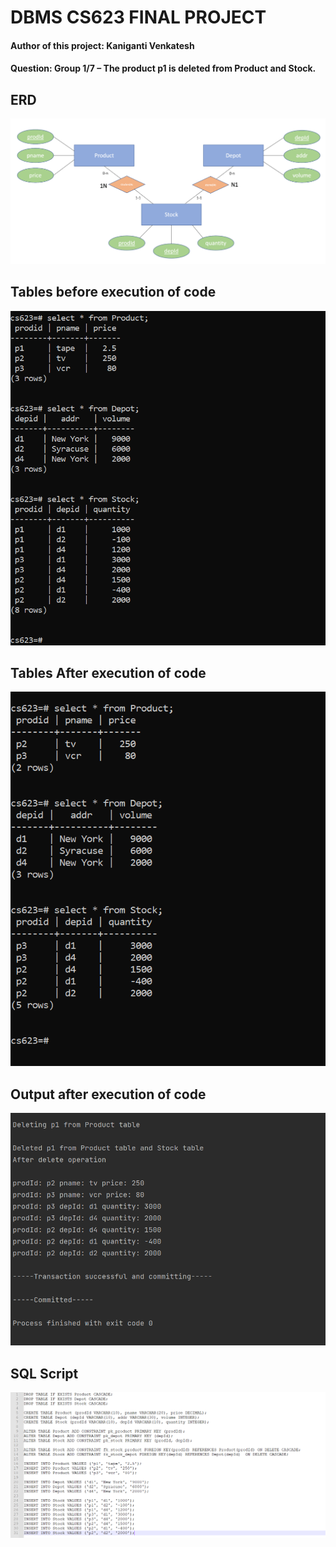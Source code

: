 # DBMS CS623 FINAL PROJECT
#### Author of this project: Kaniganti Venkatesh
#### Question: Group 1/7 – The product p1 is deleted from Product and Stock.



## ERD
<img src="./ERD_DIAGRAM.png"/>

## Tables before execution of code
<img src="./TablesBefore.png" />

## Tables After execution of code
<img src="./TablesAfter.png" />

## Output after execution of code
<img src="./CodeOutput.png" />

## SQL Script
<img src="./script.png" />

